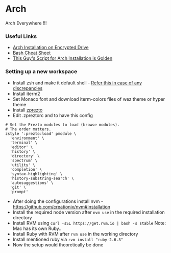 # Arch
Arch Everywhere !!!

### Useful Links

* [Arch Installation on Encrypted Drive ](https://github.com/rickellis/Arch-Linux-Install-Guide)
* [Bash Cheat Sheet](https://github.com/rickellis/Bash-Cheatsheet)
* [This Guy's Script for Arch Installation is Golden](https://github.com/rickellis/ArchMatic)


### Setting up a new workspace

- Install zsh and make it default shell - [Refer this in case of any discrepancies](https://www.freecodecamp.org/news/how-to-configure-your-macos-terminal-with-zsh-like-a-pro-c0ab3f3c1156/)
- Install iterm2
- Set Monaco font and download iterm-colors files of wez theme or hyper theme
- Install [zprezto](https://github.com/sorin-ionescu/prezto)
- Edit .zpreztorc and to have this config
```
# Set the Prezto modules to load (browse modules).
# The order matters.
zstyle ':prezto:load' pmodule \
  'environment' \
  'terminal' \
  'editor' \
  'history' \
  'directory' \
  'spectrum' \
  'utility' \
  'completion' \
  'syntax-highlighting' \
  'history-substring-search' \
  'autosuggestions' \
  'git' \
  'prompt'
```
- After doing the configurations install nvm - https://github.com/creationix/nvm#installation 
- Install the required node version after ```nvm use``` in the required installation directory
- Install RVM using ```curl -sSL https://get.rvm.io | bash -s stable``` Note: Mac has its own Ruby.. 
- Install Ruby with RVM after ```rvm use``` in the working directory
- Install mentioned ruby via ```rvm install "ruby-2.6.3"``` 
- Now the setup would theoretically be done




